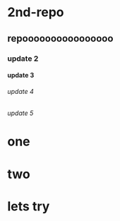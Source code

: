 # 2nd-repo
## repoooooooooooooooo
### update 2
#### update 3
###### update 4
###### update 5
# one
# two
# lets try 
